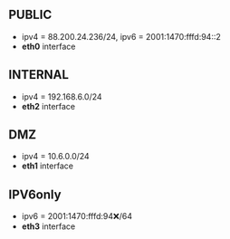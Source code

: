 ## PUBLIC
- ipv4 = 88.200.24.236/24, ipv6 = 2001:1470:fffd:94::2
- **eth0** interface

## INTERNAL
- ipv4 = 192.168.6.0/24
- **eth2** interface

## DMZ
- ipv4 = 10.6.0.0/24
- **eth1** interface

## IPV6only
- ipv6 = 2001:1470:fffd:94:x:/64
- **eth3** interface
